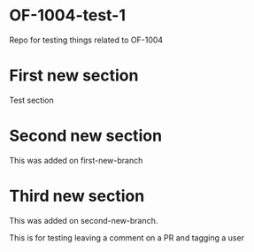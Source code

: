# OF-1004-test-1

Repo for testing things related to OF-1004


# First new section

Test section

# Second new section

This was added on first-new-branch


# Third new section

This was added on second-new-branch. 

This is for testing leaving a comment on a PR and tagging a user


